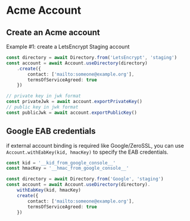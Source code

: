 # Acme Account

## Create an Acme account

Example #1: create a LetsEncrypt Staging account
```typescript
const directory = await Directory.from('LetsEncrypt', 'staging')
const account = await Account.useDirectory(directory)
    .create({
        contact: ['mailto:someone@example.org'],
        termsOfServiceAgreed: true
    })

// private key in jwk format
const privateJwk = await account.exportPrivateKey()
// public key in jwk format
const publicJwk = await account.exportPublicKey()
```

## Google EAB credentials

if external account binding is required like Google/ZeroSSL, you can use `Account.withEabKey(kid, hmacKey)` to specify the EAB credentials.

```typescript
const kid = '__kid_from_google_console__' 
const hmacKey = '__hmac_from_google_console__'

const directory = await Directory.from('Google', 'staging')
const account = await Account.useDirectory(directory).
    withEabKey(kid, hmacKey)
    create({
        contact: ['mailto:someone@example.org'],
        termsOfServiceAgreed: true
    })
```